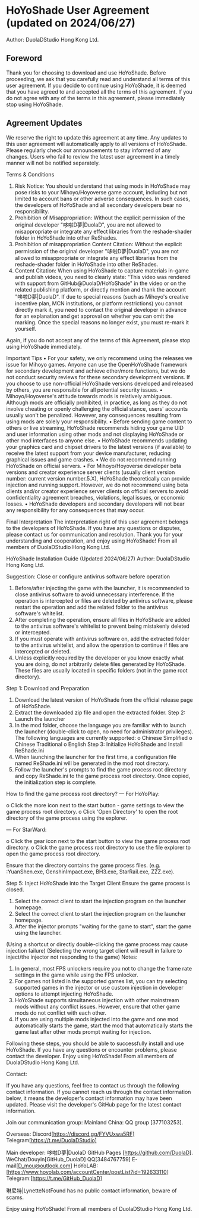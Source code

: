 # HoYoShade User Agreement (updated on 2024/06/27)
Author: DuolaDStudio Hong Kong Ltd.

## Foreword
Thank you for choosing to download and use HoYoShade. Before proceeding, we ask that you carefully read and understand all terms of this user agreement. If you decide to continue using HoYoShade, it is deemed that you have agreed to and accepted all the terms of this agreement. If you do not agree with any of the terms in this agreement, please immediately stop using HoYoShade.

## Agreement Updates
We reserve the right to update this agreement at any time. 
Any updates to this user agreement will automatically apply to all versions of HoYoShade. Please regularly check our announcements to stay informed of any changes. Users who fail to review the latest user agreement in a timely manner will not be notified separately.

Terms & Conditions
1.	Risk Notice: You should understand that using mods in HoYoShade may pose risks to your Mihoyo/Hoyoverse game account, including but not limited to account bans or other adverse consequences. In such cases, the developers of HoYoShade and all secondary developers bear no responsibility.
2.	Prohibition of Misappropriation: Without the explicit permission of the original developer "哆啦D夢|DuolaD", you are not allowed to misappropriate or integrate any effect libraries from the reshade-shader folder in HoYoShade into other ReShades.
3.	Prohibition of misappropriation Content Citation: Without the explicit permission of the original developer "哆啦D夢|DuolaD", you are not allowed to misappropriate or integrate any effect libraries from the reshade-shader folder in HoYoShade into other ReShades.
4.	Content Citation: When using HoYoShade to capture materials in-game and publish videos, you need to clearly state: "This video was rendered with support from GitHub@DuolaD/HoYoShade" in the video or on the related publishing platform, or directly mention and thank the account "哆啦D夢|DuolaD". If due to special reasons (such as Mihoyo's creative incentive plan, MCN institutions, or platform restrictions) you cannot directly mark it, you need to contact the original developer in advance for an explanation and get approval on whether you can omit the marking. Once the special reasons no longer exist, you must re-mark it yourself.

Again, if you do not accept any of the terms of this Agreement, please stop using HoYoShade immediately. 

Important Tips
•	For your safety, we only recommend using the releases we issue for Mihoyo games. Anyone can use the OpenHoYoShade framework for secondary development and achieve other/more functions, but we do not conduct security reviews for these secondary development versions. If you choose to use non-official HoYoShade versions developed and released by others, you are responsible for all potential security issues.
•	Mihoyo/Hoyoverse's attitude towards mods is relatively ambiguous. Although mods are officially prohibited, in practice, as long as they do not involve cheating or openly challenging the official stance, users' accounts usually won't be penalized. However, any consequences resulting from using mods are solely your responsibility.
•	Before sending game content to others or live streaming, HoYoShade recommends hiding your game UID and user information using other mods and not displaying HoYoShade or other mod interfaces to anyone else.
•	HoYoShade recommends updating your graphics card and chipset drivers to the latest versions (if available) to receive the latest support from your device manufacturer, reducing graphical issues and game crashes.
•	We do not recommend running HoYoShade on official servers.
•	For Mihoyo/Hoyoverse developer beta versions and creator experience server clients (usually client version number: current version number.5.X), HoYoShade theoretically can provide injection and running support. However, we do not recommend using beta clients and/or creator experience server clients on official servers to avoid confidentiality agreement breaches, violations, legal issues, or economic losses.
•	HoYoShade developers and secondary developers will not bear any responsibility for any consequences that may occur.

Final Interpretation
The interpretation right of this user agreement belongs to the developers of HoYoShade. If you have any questions or disputes, please contact us for communication and resolution.
Thank you for your understanding and cooperation, and enjoy using HoYoShade!
From all members of DuolaDStudio Hong Kong Ltd.
                                                                     
HoYoShade Installation Guide (Updated 2024/06/27)
Author: DuolaDStudio Hong Kong Ltd.

Suggestion: Close or configure antivirus software before operation
1.	Before/after injecting the game with the launcher, it is recommended to close antivirus software to avoid unnecessary interference. If the operation is intercepted or files are deleted by antivirus software, please restart the operation and add the related folder to the antivirus software's whitelist.
2.	After completing the operation, ensure all files in HoYoShade are added to the antivirus software's whitelist to prevent being mistakenly deleted or intercepted.
3.	If you must operate with antivirus software on, add the extracted folder to the antivirus whitelist, and allow the operation to continue if files are intercepted or deleted.
4.	Unless explicitly required by the developer or you know exactly what you are doing, do not arbitrarily delete files generated by HoYoShade. These files are usually located in specific folders (not in the game root directory).

Step 1: Download and Preparation
1.	Download the latest version of HoYoShade from the official release page of HoYoShade.
2.	Extract the downloaded zip file and open the extracted folder.
Step 2: Launch the launcher
1.	In the mod folder, choose the language you are familiar with to launch the launcher (double-click to open, no need for administrator privileges).
The following languages are currently supported:
o	Chinese Simplified
o	Chinese Traditional
o	English
Step 3: Initialize HoYoShade and Install ReShade.ini
1.	When launching the launcher for the first time, a configuration file named ReShade.ini will be generated in the mod root directory.
2.	Follow the launcher's prompts to find the game process root directory and copy ReShade.ini to the game process root directory. Once copied, the initialization step is complete.
 

How to find the game process root directory?
— For HoYoPlay:
 
o	Click the more icon next to the start button - game settings to view the game process root directory.
o	Click 'Open Directory' to open the root directory of the game process using the explorer.





— For StarWard:
	 
o	Click the gear icon next to the start button to view the game process root directory.
o	Click the game process root directory to use the file explorer to open the game process root directory.

Ensure that the directory contains the game process files. 
(e.g. :YuanShen.exe, GenshinImpact.exe, BH3.exe, StarRail.exe, ZZZ.exe).

Step 5: Inject HoYoShade into the Target Client
Ensure the game process is closed.
1.	Select the correct client to start the injection program on the launcher homepage.
2.	Select the correct client to start the injection program on the launcher homepage.
3.	After the injector prompts "waiting for the game to start", start the game using the launcher.

(Using a shortcut or directly double-clicking the game process may cause injection failure)
(Selecting the wrong target client will result in failure to inject/the injector not responding to the game)
Notes:
1.	In general, most FPS unlockers require you not to change the frame rate settings in the game while using the FPS unlocker.
2.	For games not listed in the supported games list, you can try selecting supported games in the injector or use custom injection in developer options to attempt injecting HoYoShade.
3.	HoYoShade supports simultaneous injection with other mainstream mods without any conflict issues. However, ensure that other game mods do not conflict with each other.
4.	If you are using multiple mods injected into the game and one mod automatically starts the game, start the mod that automatically starts the game last after other mods prompt waiting for injection.

Following these steps, you should be able to successfully install and use HoYoShade. If you have any questions or encounter problems, please contact the developer.
Enjoy using HoYoShade!
From all members of DuolaDStudio Hong Kong Ltd.
                                                                     
Contact:

If you have any questions, feel free to contact us through the following contact information. If you cannot reach us through the contact information below, it means the developer's contact information may have been updated. Please visit the developer's GitHub page for the latest contact information.

Join our communication group:
Mainland China:
QQ group [377103253].

Overseas:
Discord[https://discord.gg/FYVUxwa5RF]
Telegram[https://t.me/DuolaDStudio]

Main developer: 哆啦D夢|DuolaD
GitHub Pages [https://github.com/DuolaD].
WeChat/Douyin[GitHub_DuolaD]
QQ[3484767759]
E-mail[D_mou@outlook.com]
HoYoLAB:[https://www.hoyolab.com/accountCenter/postList?id=192633110]
Telegram:[https://t.me/GitHub_DuolaD]

琳尼特|LynetteNotFound has no public contact information, beware of scams.

Enjoy using HoYoShade!
From all members of DuolaDStudio Hong Kong Ltd.
                                                                     

